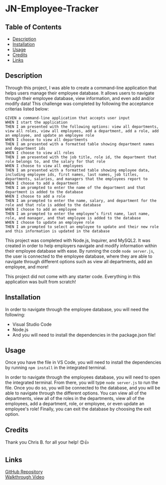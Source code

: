 # JN-Employee-Tracker


## Table of Contents
- [Description](#description)
- [Installation](#installation)
- [Usage](#usage)
- [Credits](#credits)
- [Links](#links)


## Description

Through this project, I was able to create a command-line application that helps users manage their employee database. It allows users to navigate through their employee database, view information, and even add and/or modify data! This challenge was completed by following the acceptance criterias listed below:


```
GIVEN a command-line application that accepts user input
WHEN I start the application
THEN I am presented with the following options: view all departments, view all roles, view all employees, add a department, add a role, add an employee, and update an employee role
WHEN I choose to view all departments
THEN I am presented with a formatted table showing department names and department ids
WHEN I choose to view all roles
THEN I am presented with the job title, role id, the department that role belongs to, and the salary for that role
WHEN I choose to view all employees
THEN I am presented with a formatted table showing employee data, including employee ids, first names, last names, job titles, departments, salaries, and managers that the employees report to
WHEN I choose to add a department
THEN I am prompted to enter the name of the department and that department is added to the database
WHEN I choose to add a role
THEN I am prompted to enter the name, salary, and department for the role and that role is added to the database
WHEN I choose to add an employee
THEN I am prompted to enter the employee’s first name, last name, role, and manager, and that employee is added to the database
WHEN I choose to update an employee role
THEN I am prompted to select an employee to update and their new role and this information is updated in the database 
```

This project was completed with Node.js, Inquirer, and MySQL2. It was created in order to help employers navigate and modify information within their employee database with ease. By running the code ```node server.js```, the user is connected to the employee database, where they are able to navigate through different options such as view all departments, add an employee, and more!

This project did not come with any starter code. Everything in this application was built from scratch!


## Installation

In order to navigate through the employee database, you will need the following:

- Visual Studio Code <br>
- Node.js <br>
- And you will need to install the dependencies in the package.json file!


## Usage

Once you have the file in VS Code, you will need to install the dependencies by 
running ```npm install``` in the integrated terminal.


In order to navigate through the employees database, you will need to open the integrated terminal. From there, you will type ```node server.js``` to run the file. Once you do so, you will be connected to the database, and you will be able to navigate through the different options. You can view all of the departments, view all of the roles in the departments, view all of the employees, add a department, role, or employee, or even update an employee's role! Finally, you can exit the database by choosing the exit option.


## Credits

Thank you Chris B. for all your help! 😊👍


## Links

[GitHub Repository](https://github.com/jkimys2/JN-Employee-Tracker) <br>
[Walkthrough Video](https://drive.google.com/file/d/1DwYIdkc15ediyaNsHvdls2ieOfw72bF5/view)
